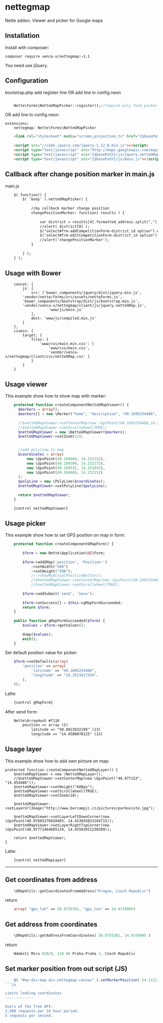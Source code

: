 nettegmap
=========

Nette addon. Viewer and picker for Google maps

Installation
------------

Install with composer:

    composer require venca-x/nettegmap:~1.1
    
You need use jQuery.

Configuration
-------------

bootstrap.php add register line OR add line in config.neon

```php

    Nette\Forms\NetteGMapPicker::register();//require only form picker

```

OR add line to config.neon:

    extensions:
        nettegmap: Nette\Forms\NetteGMapPicker

```html
    <link rel="stylesheet" media="screen,projection,tv" href="{$basePath}/css/netteGMap.css">
      
    <script src="//code.jquery.com/jquery-1.12.0.min.js"></script>
    <script type="text/javascript" src="http://maps.googleapis.com/maps/api/js?libraries=places&amp;sensor=false"></script>
    <script type="text/javascript" src="{$basePath}/js/jquery.netteGMap.js"></script>
    <script type="text/javascript" src="{$basePath}/js/main.js"></script>
```

## Callback after change position marker in main.js
main.js
```html
    $( function() {
        $( 'body' ).netteGMapPicker( {
        
            //my callback marker change position
            changePositionMarker: function( results ) {
    
                var district = results[4].formatted_address.split(",");
                //alert( district[0] );
                $("select#frm-addCompetitionForm-district_id option").each(function() { this.selected = ( this.text === district[0] ); });
                $("select#frm-editCompetitionForm-district_id option").each(function() { this.selected = ( this.text === district[0] ); });
                //alert('changePositionMarker');
            }
            
        } );	
    } );
```

Usage with Bower
-------------

        concat: {
            js: {
                src: ['bower_components/jquery/dist/jquery.min.js',
			'vendor/nette/forms/src/assets/netteForms.js',
			'bower_components/bootstrap/dist/js/bootstrap.min.js',
			'vendor/venca-x/nettegmap/client/js/jquery.netteGMap.js',
                    	'www/js/main.js'
                ],
                dest: 'www/js/compiled.min.js'
            }
        },
        cssmin: {
            target: {
                files: {
                    'www/css/main.min.css': [
                        'www/css/main.css',
                        'vendor/venca-x/nettegmap/client/css/netteGMap.css' ]
                }
            }
        }
	

Usage viewer
-------------
This example show how to show map with marker:

```php
    protected function createComponentNetteGMapViewer() {
      $markers = array();
      $markers[] = new \Marker("home", "description", "49.1695254488", "14.2521617334");
      
      //$netteGMapViewer->setCenterMap(new \GpsPoint(49.1695254488,14.2521617334));
      //$netteGMapViewer->setScrollwheel(TRUE);
      $netteGMapViewer = new \NetteGMapViewer($markers);
      $netteGMapViewer->setZoom(12);
      

      //add polyline to map
      $coordinates = array(
          new \GpsPoint(49.169669, 14.252152),
          new \GpsPoint(49.169399, 14.252175),
          new \GpsPoint(49.169532, 14.251842),
          new \GpsPoint(49.169669, 14.252152)
      );
      $polyLine = new \PolyLine($coordinates);
      $netteGMapViewer->setPolyLine($polyLine);
              
      return $netteGMapViewer;
    }
```
```html
    {control netteGMapViewer}
```


Usage picker
-------------
This example show how to set GPS position on map in form:


```php
    protected function createComponentGMapForm() {
    
        $form = new Nette\Application\UI\Form;
        
        $form->addGMap('position', 'Position:')
            ->setWidth("500")
            ->setHeight("500");
            //->showMyActualPositionButton();
            //$netteGMapViewer->setCenterMap(new \GpsPoint(49.1695254488,14.2521617334));
            //$netteGMapViewer->setScrollwheel(TRUE);
        
        $form->addSubmit('send', 'Save');
        
        $form->onSuccess[] = $this->gMapFormSucceeded;
        return $form;
    }
    
    public function gMapFormSucceeded($form) {
        $values = $form->getValues();
        
        dump($values);
        exit();
    } 
```

Set default position value for picker:
```php
    $form->setDefaults(array(
        'position' => array(
            'latitude' => "49.1695254488",
            'longitude' => "14.2521617334",
        ),
    ));
```

Latte:
```html
    {control gMapForm}
```

After send form:
```html
    Nette\ArrayHash #f110
        position => array (2)
            latitude => "50.0923932109" (13)
            longitude => "14.4580078125" (13)
```

Usage layer
-------------
This example show how to add own picture on map:

    protected function createComponentNetteGMapLayer() {
        $netteGMapViewer = new \NetteGMapLayer();
        //$netteGMapViewer->setCenterMap(new \GpsPoint("48.977153", "14.454486"));
        $netteGMapViewer->setHeight("600px");
        $netteGMapViewer->setScrollwheel(TRUE);
        $netteGMapViewer->setZoom(18);

        $netteGMapViewer->setLayerUrlImage("http://www.barcampjc.cz/pictures/parkoviste.jpg");

        $netteGMapViewer->setLayerLeftDownCorner(new \GpsPoint(48.97685376928403, 14.453693823169715));
        $netteGMapViewer->setLayerRightTopCorner(new \GpsPoint(48.97771464665134, 14.45583921230309));

        return $netteGMapViewer;
    }

Latte:
```html
    {control netteGMapLayer}
```
----------------------------------------------------------------------------------------------------

Get coordinates from address
-------------
```php
	\GMapUtils::getCoordinatesFromAddress("Prague, Czech Republic")
```	
return 
```php
	array( "gps_lat" => 50.0755381, "gps_lon" => 14.4378005)
```

Get address from coordinates
-------------
```php
	\GMapUtils::getAddressFromCoordinates( 50.0755381, 14.4378005 )
```	
return
```php
	Náměstí Míru 820/9, 120 00 Praha-Praha 2, Czech Republic
```

Set marker position from out script (JS)
-------------
```js
	$( "#my-div-map div.nettegmap-canvas" ).setMarkerPosition( 14.1111, 48.2222 );
```js

Limits looking coordinates
-------------

Users of the free API:
2,500 requests per 24 hour period.
5 requests per second.
